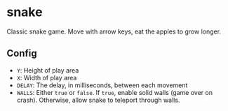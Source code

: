 # snake

Classic snake game. Move with arrow keys, eat the apples to grow longer.


## Config

* `Y`: Height of play area
* `X`: Width of play area
* `DELAY`: The delay, in milliseconds, between each movement
* `WALLS`: Either `true` or `false`. If `true`, enable solid walls (game over on crash). Otherwise, allow snake to teleport through walls.
